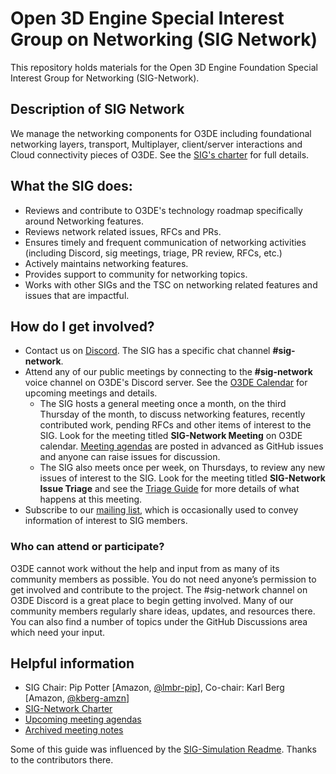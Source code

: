 # Open 3D Engine Special Interest Group on Networking (SIG Network)

This repository holds materials for the Open 3D Engine Foundation Special Interest Group for Networking (SIG-Network).

## Description of SIG Network
We manage the networking components for O3DE including foundational networking layers, transport, Multiplayer, client/server interactions and Cloud connectivity pieces of O3DE. See the [SIG's charter](governance/SIG%20Network%20Charter.md) for full details.

## What the SIG does:

* Reviews and contribute to O3DE's technology roadmap specifically around Networking features. 
* Reviews network related issues, RFCs and PRs. 
* Ensures timely and frequent communication of networking activities (including Discord, sig meetings, triage, PR review, RFCs, etc.)
* Actively maintains networking features.
* Provides support to community for networking topics.
* Works with other SIGs and the TSC on networking related features and issues that are impactful.

## How do I get involved?

* Contact us on [Discord](https://discord.com/invite/o3de). The SIG has a specific chat channel **#sig-network**.
* Attend any of our public meetings by connecting to the **#sig-network** voice channel on O3DE's Discord server. See the [O3DE Calendar](https://lists.o3de.org/g/o3de-calendar/calendar) for upcoming meetings and details.
    * The SIG hosts a general meeting once a month, on the third Thursday of the month, to discuss networking features, recently contributed work, pending RFCs and other items of interest to the SIG. Look for the meeting titled **SIG-Network Meeting** on O3DE calendar. [Meeting agendas](https://github.com/o3de/sig-network/issues?q=is%3Aopen+is%3Aissue+label%3Amtg-agenda) are posted in advanced as GitHub issues and anyone can raise issues for discussion.
    * The SIG also meets once per week, on Thursdays, to review any new issues of interest to the SIG. Look for the meeting titled **SIG-Network Issue Triage** and see the [Triage Guide](TRIAGE_GUIDE.md) for more details of what happens at this meeting.
* Subscribe to our [mailing list](https://lists.o3de.org/g/sig-network/join), which is occasionally used to convey information of interest to SIG members.

### Who can attend or participate?
O3DE cannot work without the help and input from as many of its community members as possible. You do not need anyone’s permission to get involved and contribute to the project. The #sig-network channel on O3DE Discord is a great place to begin getting involved. Many of our community members regularly share ideas, updates, and resources there. You can also find a number of topics under the GitHub Discussions area which need your input.

## Helpful information

* SIG Chair: Pip Potter [Amazon, [@lmbr-pip](https://github.com/lmbr-pip)], Co-chair: Karl Berg [Amazon, [@kberg-amzn](https://github.com/kberg-amzn)]
* [SIG-Network Charter](governance/SIG%20Network%20Charter.md)
* [Upcoming meeting agendas](https://github.com/o3de/sig-network/issues?q=is%3Aopen+is%3Aissue+label%3Amtg-agenda)
* [Archived meeting notes](meetings/readme.md)

Some of this guide was influenced by the [SIG-Simulation Readme](https://github.com/o3de/sig-simulation/blob/main/README.md). Thanks to the contributors there.
